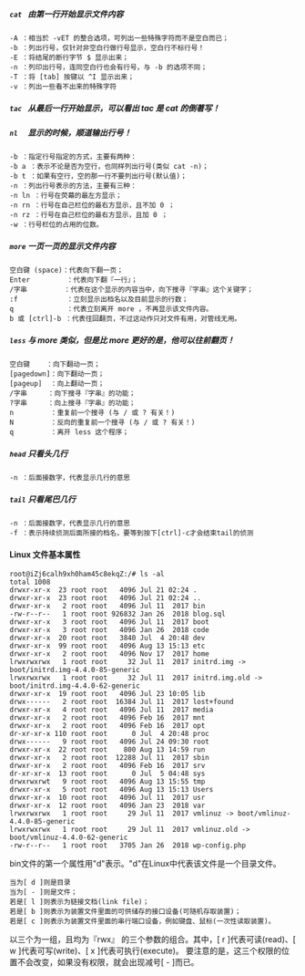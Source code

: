 ##### `cat ` 由第一行开始显示文件内容

```
-A ：相当於 -vET 的整合选项，可列出一些特殊字符而不是空白而已；
-b ：列出行号，仅针对非空白行做行号显示，空白行不标行号！
-E ：将结尾的断行字节 $ 显示出来；
-n ：列印出行号，连同空白行也会有行号，与 -b 的选项不同；
-T ：将 [tab] 按键以 ^I 显示出来；
-v ：列出一些看不出来的特殊字符
```

##### `tac ` 从最后一行开始显示，可以看出 tac 是 cat 的倒著写！



##### `nl  ` 显示的时候，顺道输出行号！

```
-b ：指定行号指定的方式，主要有两种：
-b a ：表示不论是否为空行，也同样列出行号(类似 cat -n)；
-b t ：如果有空行，空的那一行不要列出行号(默认值)；
-n ：列出行号表示的方法，主要有三种：
-n ln ：行号在荧幕的最左方显示；
-n rn ：行号在自己栏位的最右方显示，且不加 0 ；
-n rz ：行号在自己栏位的最右方显示，且加 0 ；
-w ：行号栏位的占用的位数。
```

##### `more` 一页一页的显示文件内容

```
空白键 (space)：代表向下翻一页；
Enter         ：代表向下翻『一行』；
/字串         ：代表在这个显示的内容当中，向下搜寻『字串』这个关键字；
:f            ：立刻显示出档名以及目前显示的行数；
q             ：代表立刻离开 more ，不再显示该文件内容。
b 或 [ctrl]-b ：代表往回翻页，不过这动作只对文件有用，对管线无用。
```

##### `less` 与 more 类似，但是比 more 更好的是，他可以往前翻页！

```
空白键    ：向下翻动一页；
[pagedown]：向下翻动一页；
[pageup]  ：向上翻动一页；
/字串     ：向下搜寻『字串』的功能；
?字串     ：向上搜寻『字串』的功能；
n         ：重复前一个搜寻 (与 / 或 ? 有关！)
N         ：反向的重复前一个搜寻 (与 / 或 ? 有关！)
q         ：离开 less 这个程序；
```

##### `head` 只看头几行

```
-n ：后面接数字，代表显示几行的意思
```

##### `tail` 只看尾巴几行

```
-n ：后面接数字，代表显示几行的意思
-f ：表示持续侦测后面所接的档名，要等到按下[ctrl]-c才会结束tail的侦测
```

#### Linux 文件基本属性

```
root@iZj6calh9xh0ham45c8ekqZ:/# ls -al
total 1008
drwxr-xr-x  23 root root   4096 Jul 21 02:24 .
drwxr-xr-x  23 root root   4096 Jul 21 02:24 ..
drwxr-xr-x   2 root root   4096 Jul 11  2017 bin
-rw-r--r--   1 root root 926832 Jan 26  2018 blog.sql
drwxr-xr-x   3 root root   4096 Jul 11  2017 boot
drwxr-xr-x   3 root root   4096 Jan 26  2018 code
drwxr-xr-x  20 root root   3840 Jul  4 20:48 dev
drwxr-xr-x  99 root root   4096 Aug 13 15:13 etc
drwxr-xr-x   2 root root   4096 Nov 17  2017 home
lrwxrwxrwx   1 root root     32 Jul 11  2017 initrd.img -> boot/initrd.img-4.4.0-85-generic
lrwxrwxrwx   1 root root     32 Jul 11  2017 initrd.img.old -> boot/initrd.img-4.4.0-62-generic
drwxr-xr-x  19 root root   4096 Jul 23 10:05 lib
drwx------   2 root root  16384 Jul 11  2017 lost+found
drwxr-xr-x   4 root root   4096 Jul 11  2017 media
drwxr-xr-x   2 root root   4096 Feb 16  2017 mnt
drwxr-xr-x   2 root root   4096 Feb 16  2017 opt
dr-xr-xr-x 110 root root      0 Jul  4 20:48 proc
drwx------   9 root root   4096 Jul 24 09:30 root
drwxr-xr-x  22 root root    800 Aug 13 14:59 run
drwxr-xr-x   2 root root  12288 Jul 11  2017 sbin
drwxr-xr-x   2 root root   4096 Feb 16  2017 srv
dr-xr-xr-x  13 root root      0 Jul  5 04:48 sys
drwxrwxrwt   9 root root   4096 Aug 13 15:55 tmp
drwxr-xr-x   5 root root   4096 Aug 13 15:13 Users
drwxr-xr-x  10 root root   4096 Jul 11  2017 usr
drwxr-xr-x  12 root root   4096 Jan 23  2018 var
lrwxrwxrwx   1 root root     29 Jul 11  2017 vmlinuz -> boot/vmlinuz-4.4.0-85-generic
lrwxrwxrwx   1 root root     29 Jul 11  2017 vmlinuz.old -> boot/vmlinuz-4.4.0-62-generic
-rw-r--r--   1 root root   3705 Jan 26  2018 wp-config.php
```

bin文件的第一个属性用"d"表示。"d"在Linux中代表该文件是一个目录文件。

```
当为[ d ]则是目录
当为[ - ]则是文件；
若是[ l ]则表示为链接文档(link file)；
若是[ b ]则表示为装置文件里面的可供储存的接口设备(可随机存取装置)；
若是[ c ]则表示为装置文件里面的串行端口设备，例如键盘、鼠标(一次性读取装置)。
```

以三个为一组，且均为『rwx』 的三个参数的组合。其中，[ r ]代表可读(read)、[ w ]代表可写(write)、[ x ]代表可执行(execute)。 要注意的是，这三个权限的位置不会改变，如果没有权限，就会出现减号[ - ]而已。
